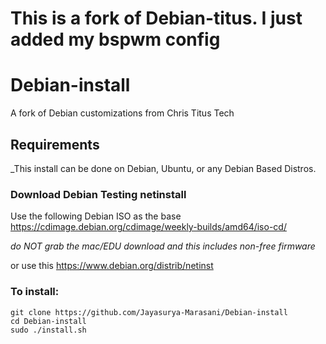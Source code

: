 # This is a fork of Debian-titus. I just added my bspwm config
# Debian-install
A fork of Debian customizations from Chris Titus Tech
 
## Requirements
_This install can be done on Debian, Ubuntu, or any Debian Based Distros.

### Download Debian Testing netinstall

Use the following Debian ISO as the base <https://cdimage.debian.org/cdimage/weekly-builds/amd64/iso-cd/>

*do NOT grab the mac/EDU download and this includes non-free firmware*

or
use this <https://www.debian.org/distrib/netinst>
### To install:

```
git clone https://github.com/Jayasurya-Marasani/Debian-install
cd Debian-install
sudo ./install.sh
```

